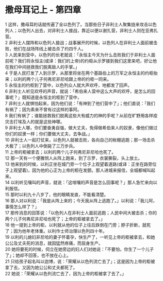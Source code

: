 # 撒母耳记上 - 第四章
  
 1 这样，撒母耳的话就传遍了全以色列了。当那些日子非利士人聚集拢来攻击以色列人；以色列人出去，对非利士人接战，靠近以便以谢扎营，非利士人则在亚弗扎营。  
 2 非利士人摆阵和以色列人接战；战事展开的时候，以色列人在非利士人面前被击败，他们在战场阵线上被击杀了约四千人。  
 3 人民来到营中，以色列的长老就说：「永恒主今天为什么击败我们于非利士人面前呢？我们将永恒主(或译：我们的上帝)的约柜从示罗接到我们这里来吧，好让他在我们中间拯救我们脱离敌人的手掌。」  
 4 于是人民打发了人到示罗，从那里将坐在两个基路伯上的万军之永恒主的约柜抬来；以利的两个儿子何弗尼非尼哈跟上帝的约柜一同来。  
 5 永恒主的约柜到了营中，以色列众人就大声欢呼，地都发了回声。  
 6 非利士人听见欢呼的声音，就说：「希伯来人营中这么大声的欢呼，是怎么的回事呢？」既知道是永恒主的柜到了营中，  
 7 非利士人就惧怕起来，因为他们说：「有神到了他们营中了」；他们直说：「我们有祸了；因为素来不曾有过这样的事阿。  
 8 我们有祸了；谁能拯救我们脱离这些大有威力的神的手呢？从前在旷野用各样疫灾击打埃及人的就是这些神哪。  
 9 非利士人哪，你们要奋勇自强，做大丈夫，免得做希伯来人的奴隶，像他们做过你们的奴隶一样；你们要做大丈夫，去争战。」  
 10 非利士人一起打仗来，以色列人就被击败，各向自己的帐棚逃跑；那一场击杀大极了；以色列人中倒毙了三万步兵。  
 11 上帝的柜被拿去；以利的两个儿子何弗尼非尼哈也死了。  
 12 那一天有一个便雅悯人从阵上跑来，到了示罗，衣裳撕裂，头上放土。  
 13 他来到的时候，以利正坐在城门旁一个位子上观望着道路(或译：正坐在路旁位子上观望着)，因为他的心正为上帝的柜在发颤。那人进城来报信，全城都喊叫起来。  
 14 以利听见嚷叫的声音，就说：「这喧嚷的声音是怎么回事呢？」那人急忙来向以利报信。  
 15 那时以利九十八岁了，他的眼睛发直，不能看清楚。  
 16 那人对以利说：「我是从阵上来的；今天我从阵上逃跑了。」以利说：「我儿阿，事情怎么样了？」  
 17 那传消息的回答说：「以色列人在非利士人面前逃跑；人民中间大被击杀；你的两个儿子何弗尼非尼哈也死了；上帝的柜被拿去了。」  
 18 他一提到上帝的柜，以利就从他的位子上往后跌倒在门旁；脖子折断，就死了；因为他年老体重。以利作士师治理以色列四十年。  
 19 以利的儿媳妇非尼哈的妻子怀着孕，快生产了，一听见上帝的柜被拿去，和她公公及丈夫死的消息，就因猛然疼痛，而屈身生产。  
 20 她将要死的时候，伺立在她旁边的妇人们对她说：「不要怕，你生了一个儿子了」；她却不回答，也不放在心上。  
 21 只给孩子起名叫以迦博，说：「荣耀从以色列流亡去了」；这是因为上帝的柜被拿了去，又因为她公公和丈夫都死了。  
 22 她说：「荣耀从以色列流亡去了，因为上帝的柜被拿了去了。」
